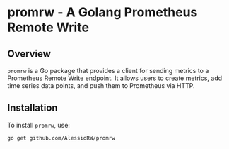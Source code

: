# promrw - A Golang Prometheus Remote Write

## Overview
`promrw` is a Go package that provides a client for sending metrics to a Prometheus Remote Write endpoint. It allows users to create metrics, add time series data points, and push them to Prometheus via HTTP.

## Installation
To install `promrw`, use:
```sh
go get github.com/AlessioRW/promrw
